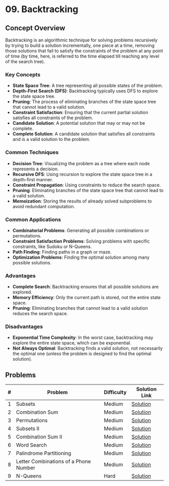 # 09. Backtracking

## Concept Overview

Backtracking is an algorithmic technique for solving problems recursively by trying to build a solution incrementally, one piece at a time, removing those solutions that fail to satisfy the constraints of the problem at any point of time (by time, here, is referred to the time elapsed till reaching any level of the search tree).

### Key Concepts
- **State Space Tree**: A tree representing all possible states of the problem.
- **Depth-First Search (DFS)**: Backtracking typically uses DFS to explore the state space tree.
- **Pruning**: The process of eliminating branches of the state space tree that cannot lead to a valid solution.
- **Constraint Satisfaction**: Ensuring that the current partial solution satisfies all constraints of the problem.
- **Candidate Solution**: A potential solution that may or may not be complete.
- **Complete Solution**: A candidate solution that satisfies all constraints and is a valid solution to the problem.

### Common Techniques
- **Decision Tree**: Visualizing the problem as a tree where each node represents a decision.
- **Recursive DFS**: Using recursion to explore the state space tree in a depth-first manner.
- **Constraint Propagation**: Using constraints to reduce the search space.
- **Pruning**: Eliminating branches of the state space tree that cannot lead to a valid solution.
- **Memoization**: Storing the results of already solved subproblems to avoid redundant computation.

### Common Applications
- **Combinatorial Problems**: Generating all possible combinations or permutations.
- **Constraint Satisfaction Problems**: Solving problems with specific constraints, like Sudoku or N-Queens.
- **Path Finding**: Finding paths in a graph or maze.
- **Optimization Problems**: Finding the optimal solution among many possible solutions.

### Advantages
- **Complete Search**: Backtracking ensures that all possible solutions are explored.
- **Memory Efficiency**: Only the current path is stored, not the entire state space.
- **Pruning**: Eliminating branches that cannot lead to a valid solution reduces the search space.

### Disadvantages
- **Exponential Time Complexity**: In the worst case, backtracking may explore the entire state space, which can be exponential.
- **Not Always Optimal**: Backtracking finds a valid solution, not necessarily the optimal one (unless the problem is designed to find the optimal solution).

## Problems

| # | Problem | Difficulty | Solution Link |
|---|---------|------------|---------------|
| 1 | Subsets | Medium | [Solution](./01_Subsets.md) |
| 2 | Combination Sum | Medium | [Solution](./02_Combination_Sum.md) |
| 3 | Permutations | Medium | [Solution](./03_Permutations.md) |
| 4 | Subsets II | Medium | [Solution](./04_Subsets_II.md) |
| 5 | Combination Sum II | Medium | [Solution](./05_Combination_Sum_II.md) |
| 6 | Word Search | Medium | [Solution](./06_Word_Search.md) |
| 7 | Palindrome Partitioning | Medium | [Solution](./07_Palindrome_Partitioning.md) |
| 8 | Letter Combinations of a Phone Number | Medium | [Solution](./08_Letter_Combinations_of_a_Phone_Number.md) |
| 9 | N-Queens | Hard | [Solution](./09_N_Queens.md) |
